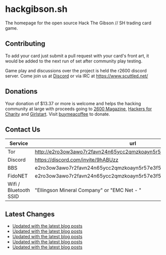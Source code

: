 # hackgibson.sh
The homepage for the open source Hack The Gibson // SH trading card game.


## Contributing

To add your card just submit a pull request with your card's front art, it would be added to the next run of set after community play testing.

Game play and discussions over the project is held the r2600 discord server. Come join us at [Discord](https://discord.com/invite/9hABUzz) or via IRC at https://www.scuttled.net/


## Donations

Your donation of $13.37 or more is welcome and helps the hacking community at large with proceeds going to [2600 Magazine](https://2600.com/), [Hackers for Charity](https://hackersforcharity.org) and [Girlstart](https://girlstart.org).  Visit [buymeacoffee](https://www.buymeacoffee.com/hackgibson.sh) to donate.


## Contact Us

Service | url
-|-
Tor | http://e2ro3ow3awo7r2favn24n65ycc2qmzkoayn5r57e3f56nvjwdcgg32ad.onion
Discord | https://discord.com/invite/9hABUzz
BBS | e2ro3ow3awo7r2favn24n65ycc2qmzkoayn5r57e3f56nvjwdcgg32ad.onion:23
FidoNET | e2ro3ow3awo7r2favn24n65ycc2qmzkoayn5r57e3f56nvjwdcgg32ad.onion:24554
Wifi / Bluetooth SSID | "Ellingson Mineral Company" or "EMC Net - <fidonet address>"

## Latest Changes
<!-- BLOG-POST-LIST:START -->
- [Updated with the latest blog posts](https://github.com/DFW2600/hackgibson.sh/commit/4685e5b964d0671fcbbcd13e9fe7cee431e8d75d)
- [Updated with the latest blog posts](https://github.com/DFW2600/hackgibson.sh/commit/266e9aad4e772bbb1f3c7ba5a7780457f75a5426)
- [Updated with the latest blog posts](https://github.com/DFW2600/hackgibson.sh/commit/350f92b365fa15c604eeb37f94fb999ed6e01ecf)
- [Updated with the latest blog posts](https://github.com/DFW2600/hackgibson.sh/commit/d29661b8dd1f821a63c9ee6aacaa5846eba6dca3)
- [Updated with the latest blog posts](https://github.com/DFW2600/hackgibson.sh/commit/15f986082203476aed01e1ff68f6d896b0a576f7)
<!-- BLOG-POST-LIST:END -->
